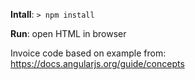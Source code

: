 **Intall**: `> npm install`

**Run**: open HTML in browser

Invoice code based on example from: https://docs.angularjs.org/guide/concepts
